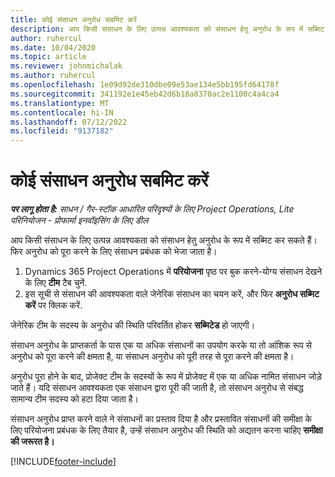 ```yaml
---
title: कोई संसाधन अनुरोध सबमिट करें
description: आप किसी संसाधन के लिए उत्पन्न आवश्यकता को संसाधन हेतु अनुरोध के रूप में सब्मिट कर सकते हैं। फिर अनुरोध को पूरा करने के लिए संसाधन प्रबंधक को भेजा जाता है।
author: ruhercul
ms.date: 10/04/2020
ms.topic: article
ms.reviewer: johnmichalak
ms.author: ruhercul
ms.openlocfilehash: 1e09d92de310dbe09e53ae134e5bb195fd64178f
ms.sourcegitcommit: 341192e1e45eb42d6b18a8370ac2e1100c4a4ca4
ms.translationtype: MT
ms.contentlocale: hi-IN
ms.lasthandoff: 07/12/2022
ms.locfileid: "9137182"
---
```

# <a name="submit-a-resource-request"></a>कोई संसाधन अनुरोध सबमिट करें

_**पर लागू होता है:** साधन / गैर-स्टॉक आधारित परिदृश्यों के लिए Project Operations, Lite परिनियोजन - प्रोफार्मा इनवॉइसिंग के लिए डील_

आप किसी संसाधन के लिए उत्पन्न आवश्यकता को संसाधन हेतु अनुरोध के रूप में सब्मिट कर सकते हैं। फिर अनुरोध को पूरा करने के लिए संसाधन प्रबंधक को भेजा जाता है।

1. Dynamics 365 Project Operations में **परियोजना** पृष्ठ पर बुक करने-योग्य संसाधन देखने के लिए **टीम** टैब चुनें. 
2. इस सूची से संसाधन की आवश्यकता वाले जेनेरिक संसाधन का चयन करें, और फिर **अनुरोध सब्मिट करें** पर क्लिक करें.

जेनेरिक टीम के सदस्य के अनुरोध की स्थिति परिवर्तित होकर **सब्मिटेड** हो जाएगी।

संसाधन अनुरोध के प्राप्तकर्ता के पास एक या अधिक संसाधनों का उपयोग करके या तो आंशिक रूप से अनुरोध को पूरा करने की क्षमता है, या संसाधन अनुरोध को पूरी तरह से पूरा करने की क्षमता है।

अनुरोध पूरा होने के बाद, प्रोजेक्ट टीम के सदस्यों के रूप में प्रोजेक्ट में एक या अधिक नामित संसाधन जोड़े जाते हैं। यदि संसाधन आवश्यकता एक संसाधन द्वारा पूरी की जाती है, तो संसाधन अनुरोध से संबद्ध सामान्य टीम सदस्य को हटा दिया जाता है। 

संसाधन अनुरोध प्राप्त करने वाले ने संसाधनों का प्रस्ताव दिया है और प्रस्तावित संसाधनों की समीक्षा के लिए परियोजना प्रबंधक के लिए तैयार है, उन्हें संसाधन अनुरोध की स्थिति को अद्यतन करना चाहिए **समीक्षा की जरूरत है।**


[!INCLUDE[footer-include](../includes/footer-banner.md)]
